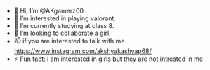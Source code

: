 - 👋 Hi, I’m @AKgamerz00
- 👀 I’m interested in playing valorant.
- 🌱 I’m currently studying at class 8.
- 💞️ I’m looking to collaborate a girl.
- 📫 if you are interested to talk with me https://www.instagram.com/akshyakashyap68/
- ⚡ Fun fact: i am interested in girls but they are not intrested in me 

<!---
AKgamerz00/AKgamerz00 is a ✨ special ✨ repository because its `README.md` (this file) appears on your GitHub profile.
You can click the Preview link to take a look at your changes.
--->
